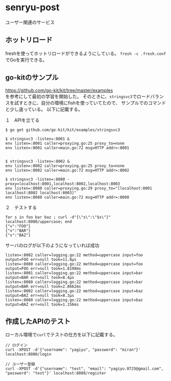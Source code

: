 # senryu-post
ユーザー関連のサービス

## ホットリロード
freshを使ってホットリロードができるようにしている。
`fresh -c .fresh.conf`でGoを実行できる。

## go-kitのサンプル
https://github.com/go-kit/kit/tree/master/examples  
を参考にして最初の学習を開始した。
そのときに、`stringsvc3`でロードバランスを試すときに、自分の環境にfishを使っていてたので、
サンプルでのコマンドと少し違っている。
以下に記載する。

１　APIを立てる
```
$ go get github.com/go-kit/kit/examples/stringsvc3

$ stringsvc3 -listen=:8001 &
env listen=:8001 caller=proxying.go:25 proxy_to=none
env listen=:8001 caller=main.go:72 msg=HTTP addr=:8001


$ stringsvc3 -listen=:8002 &
env listen=:8002 caller=proxying.go:25 proxy_to=none
env listen=:8002 caller=main.go:72 msg=HTTP addr=:8002

$ stringsvc3 -listen=:8080 -proxy=localhost:8001,localhost:8002,localhost:8003
env listen=:8080 caller=proxying.go:29 proxy_to="[localhost:8001 localhost:8002 localhost:8003]"
env listen=:8080 caller=main.go:72 msg=HTTP addr=:8080
```

２　テストする
```
for s in foo bar baz ; curl -d"{\"s\":\"$s\"}" localhost:8080/uppercase; end
{"v":"FOO"}
{"v":"BAR"}
{"v":"BAZ"}
```

サーバのログが以下のようになっていれば成功
```
listen=:8002 caller=logging.go:22 method=uppercase input=foo output=FOO err=null took=11.8µs
listen=:8080 caller=logging.go:22 method=uppercase input=foo output=FOO err=null took=1.8198ms
listen=:8001 caller=logging.go:22 method=uppercase input=bar output=BAR err=null took=8.4µs
listen=:8080 caller=logging.go:22 method=uppercase input=bar output=BAR err=null took=2.8662ms
listen=:8002 caller=logging.go:22 method=uppercase input=baz output=BAZ err=null took=8.3µs
listen=:8080 caller=logging.go:22 method=uppercase input=baz output=BAZ err=null took=1.156ms
```

## 作成したAPIのテスト
ローカル環境で`curl`でテストの仕方を以下に記載する。
```
// ログイン
curl -XPOST -d'{"username": "yagiyu", "password": "miran"}' localhost:8080/login

// ユーザー登録
curl -XPOST -d'{"username": "test", "email": "yagiyu.0725@gmail.com",  "password": "test"}' localhost:8080/register
```
